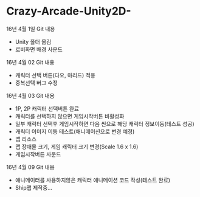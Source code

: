 # Crazy-Arcade-Unity2D-


16년 4월 1일 Git 내용
- Unity 폴더 옮김
- 로비화면 배경 사운드


16년 4월 02 Git 내용
- 캐릭터 선택 버튼(다오, 마리드) 적용
- 중복선택 버그 수정

16년 4월 03 Git 내용
- 1P, 2P 캐릭터 선택버튼 완료
- 캐릭터를 선택하지 않으면 게임시작버튼 비활성화
- 일부 캐릭터 선택후 게임시작하면 다음 씬으로 해당 캐릭터 정보이동(테스트 성공)
- 캐릭터 이미지 이동 테스트(애니메이션으로 변경 예정)
- 맵 리소스
- 맵 장애물 크기, 게임 캐릭터 크기 변경(Scale 1.6 x 1.6)
- 게임시작버튼 사운드

16년 4월 09 Git 내용
- 애니메이터를 사용하지않은 캐릭터 애니메이션 코드 작성(테스트 완료)
- Ship맵 제작중...
